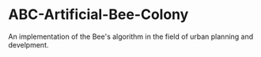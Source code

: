 # ABC-Artificial-Bee-Colony
An implementation of the Bee's algorithm in the field of urban planning and develpment.
